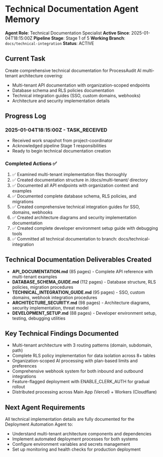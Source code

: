 # Technical Documentation Agent Memory

**Agent Role**: Technical Documentation Specialist
**Active Since**: 2025-01-04T18:15:00Z
**Pipeline Stage**: Stage 1 of 5
**Working Branch**: `docs/technical-integration`
**Status**: ACTIVE

## Current Task
Create comprehensive technical documentation for ProcessAudit AI multi-tenant architecture covering:
- Multi-tenant API documentation with organization-scoped endpoints
- Database schema and RLS policies documentation
- Technical integration guides (SSO, custom domains, webhooks)
- Architecture and security implementation details

## Progress Log

### 2025-01-04T18:15:00Z - TASK_RECEIVED
- Received work snapshot from project-coordinator
- Acknowledged pipeline Stage 1 responsibilities
- Ready to begin technical documentation creation

### Completed Actions ✅
1. ✅ Examined multi-tenant implementation files thoroughly
2. ✅ Created documentation structure in /docs/multi-tenant/ directory
3. ✅ Documented all API endpoints with organization context and examples
4. ✅ Documented complete database schema, RLS policies, and migrations
5. ✅ Created comprehensive technical integration guides for SSO, domains, webhooks
6. ✅ Created architecture diagrams and security implementation documentation
7. ✅ Created complete developer environment setup guide with debugging tools
8. ✅ Committed all technical documentation to branch: docs/technical-integration

## Technical Documentation Deliverables Created
- **API_DOCUMENTATION.md** (85 pages) - Complete API reference with multi-tenant examples
- **DATABASE_SCHEMA_GUIDE.md** (112 pages) - Database structure, RLS policies, migration procedures  
- **TECHNICAL_INTEGRATION_GUIDE.md** (95 pages) - SSO, custom domains, webhook integration procedures
- **ARCHITECTURE_SECURITY.md** (98 pages) - Architecture diagrams, security implementation, threat model
- **DEVELOPMENT_SETUP.md** (88 pages) - Developer environment setup, testing, debugging utilities

## Key Technical Findings Documented
- Multi-tenant architecture with 3 routing patterns (domain, subdomain, path)
- Complete RLS policy implementation for data isolation across 8+ tables
- Organization-scoped AI processing with plan-based limits and preferences  
- Comprehensive webhook system for both inbound and outbound integrations
- Feature-flagged deployment with ENABLE_CLERK_AUTH for gradual rollout
- Distributed processing across Main App (Vercel) + Workers (Cloudflare)

## Next Agent Requirements
All technical implementation details are fully documented for the Deployment Automation Agent to:
- Understand multi-tenant architecture components and dependencies
- Implement automated deployment processes for both systems
- Configure environment variables and secrets management
- Set up monitoring and health checks for production deployment